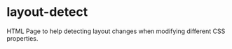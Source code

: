 # layout-detect
HTML Page to help detecting layout changes when modifying different CSS properties.
